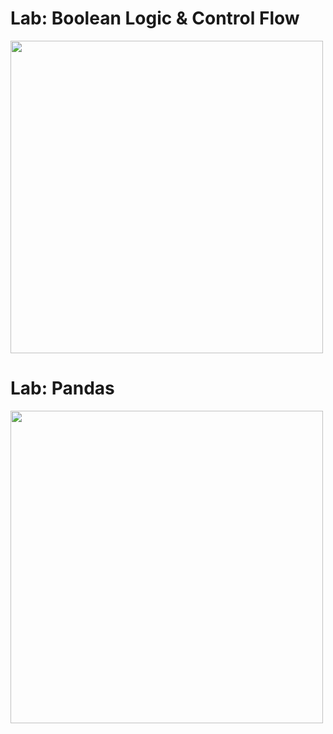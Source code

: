 # Lab: Boolean Logic & Control Flow

<img src="https://user-images.githubusercontent.com/6586811/47810465-5b417880-dd11-11e8-9e39-6aeb7a24fac9.png" width="500">

# Lab: Pandas

<img src="https://user-images.githubusercontent.com/6586811/47810279-f5ed8780-dd10-11e8-8491-792f531cdd0a.png" width="500">
